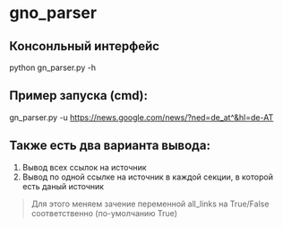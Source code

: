 # gno_parser
## Консонльный интерфейс
python gn_parser.py -h
## Пример запуска (cmd):
gn_parser.py -u https://news.google.com/news/?ned=de_at^&hl=de-AT
## Также есть два варианта вывода:
1. Вывод всех ссылок на источник
2. Вывод по одной ссылке на источник в каждой секции, в которой есть даный источник
>Для этого меняем зачение переменной all_links на True/False соответственно (по-умолчанию True)
